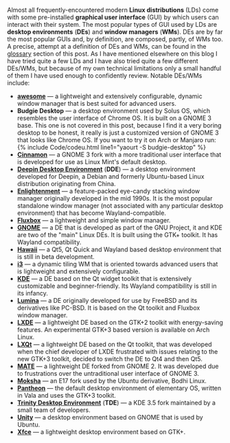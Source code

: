 Almost all frequently-encountered modern **Linux distributions** (LDs) come with some pre-installed **graphical user interface** (GUI) by which users can interact with their system. The most popular types of GUI used by LDs are **desktop environments** (**DEs**) and **window managers** (**WMs**). DEs are by far the most popular GUIs and, by definition, are composed, partly, of WMs too. A precise, attempt at a definition of DEs and WMs, can be found in the [glossary](#glossary) section of this post. As I have mentioned elsewhere on this blog I have tried quite a few LDs and I have also tried quite a few different DEs/WMs, but because of my own technical limitations only a small handful of them I have used enough to confidently review. Notable DEs/WMs include:
* [**awesome**](#awesome) &mdash; a lightweight and extensively configurable, dynamic window manager that is best suited for advanced users.
* **Budgie Desktop** &mdash; a desktop environment used by Solus OS, which resembles the user interface of Chrome OS. It is built on a GNOME 3 base. This one is not covered in this post, because I find it a very boring desktop to be honest, it really is just a customized version of GNOME 3 that looks like Chrome OS. If you want to try it on Arch or Manjaro run:
{% include Code/codeu.html line1="yaourt -S budgie-desktop" %}
* [**Cinnamon**](#cinnamon) &mdash; a GNOME 3 fork with a more traditional user interface that is developed for use as Linux Mint's default desktop.
* [**Deepin Desktop Environment**](#deepin-desktop-environment) (**DDE**) &mdash; a desktop environment developed for Deepin, a Debian and formerly Ubuntu-based Linux distribution originating from China.
* [**Enlightenment**](#enlightenment) &mdash; a feature-packed eye-candy stacking window manager originally developed in the mid 1990s. It is the most popular standalone window manager (not associated with any particular desktop environment) that has become Wayland-compatible.
* [**Fluxbox**](#fluxbox) &mdash; a lightweight and simple window manager.
* [**GNOME**](#gnome) &mdash; a DE that is developed as part of the GNU Project, it and KDE are two of the "main" Linux DEs. It is built using the GTK+ toolkit. It has Wayland compatibility.
* [**Hawaii**](#hawaii) &mdash; a Qt5, Qt Quick and Wayland based desktop environment that is still in beta development.
* [**i3**](#i3) &mdash; a dynamic tiling WM that is oriented towards advanced users that is lightweight and extensively configurable.
* [**KDE**](#kde) &mdash; a DE based on the Qt widget toolkit that is extensively customizable and beginner-friendly. Its Wayland compatibility is still in its infancy.
* [**Lumina**](#lumina) &mdash; a DE originally developed for use by FreeBSD and its derivatives like PC-BSD. It is based on the Qt toolkit and Fluxbox window manager.
* [**LXDE**](#lxde) &mdash; a lightweight DE based on the GTK+2 toolkit with energy-saving features. An experimental GTK+3 based version is available on Arch Linux.
* [**LXQt**](#lxqt) &mdash; a lightweight DE based on the Qt toolkit, that was developed when the chief developer of LXDE frustrated with issues relating to the new GTK+3 toolkit, decided to switch the DE to Qt4 and then Qt5.
* [**MATE**](#mate) &mdash; a lightweight DE forked from GNOME 2. It was developed due to frustrations over the untraditional user interface of GNOME 3.
* [**Moksha**](#moksha) &mdash; an E17 fork used by the Ubuntu derivative, Bodhi Linux.
* [**Pantheon**](#pantheon) &mdash; the default desktop environment of elementary OS, written in Vala and uses the GTK+3 toolkit.
* [**Trinity Desktop Environment**](#trinity-desktop-environment) (**TDE**) &mdash; a KDE 3.5 fork maintained by a small team of developers.
* [**Unity**](#unity) &mdash; a desktop environment based on GNOME that is used by Ubuntu.
* [**Xfce**](#xfce) &mdash; a lightweight desktop environment based on GTK+.
